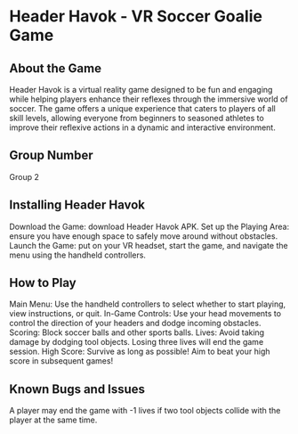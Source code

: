 # Header Havok - VR Soccer Goalie Game

## About the Game
Header Havok is a virtual reality game designed to be fun and engaging while helping players enhance their reflexes through the immersive world of soccer. The game offers a unique experience that caters to players of all skill levels, allowing everyone from beginners to seasoned athletes to improve their reflexive actions in a dynamic and interactive environment.

## Group Number
Group 2

## Installing Header Havok
Download the Game: download Header Havok APK.
Set up the Playing Area: ensure you have enough space to safely move around without obstacles.
Launch the Game: put on your VR headset, start the game, and navigate the menu using the handheld controllers.

## How to Play
Main Menu: Use the handheld controllers to select whether to start playing, view instructions, or quit.
In-Game Controls: Use your head movements to control the direction of your headers and dodge incoming obstacles.
Scoring: Block soccer balls and other sports balls.
Lives: Avoid taking damage by dodging tool objects. Losing three lives will end the game session.
High Score: Survive as long as possible! Aim to beat your high score in subsequent games!

## Known Bugs and Issues
A player may end the game with -1 lives if two tool objects collide with the player at the same time.
